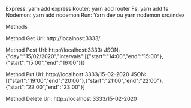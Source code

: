 Express: yarn add express
Router: yarn add router
Fs: yarn add fs
Nodemon: yarn add nodemon
Run:
Yarn dev 
ou
yarn nodemon src/index

Methods

Method Get
Url: http://localhost:3333/

Method Post
Url: http://localhost:3333/
JSON: {"day":"15/02/2020","intervals":[{"start":"14:00","end":"15:00"},{"start":"15:00","end":"16:00"}]}

Method Put
Url: http://localhost:3333/15-02-2020
JSON: [{"start":"19:00","end":"20:00"},{"start":"21:00","end":"22:00"},{"start":"22:00","end":"23:00"}]


Method Delete
Url: http://localhost:3333/15-02-2020
